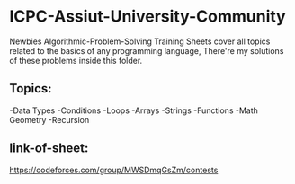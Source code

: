 # ICPC-Assiut-University-Community
Newbies Algorithmic-Problem-Solving Training Sheets cover all topics related to the basics of any programming language, There're my solutions of these problems inside this folder.
## Topics: 
-Data Types
-Conditions
-Loops
-Arrays
-Strings
-Functions
-Math Geometry
-Recursion
## link-of-sheet:
https://codeforces.com/group/MWSDmqGsZm/contests
